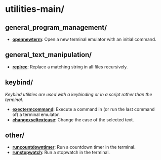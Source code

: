 
# utilities-main/

## general_program_management/

* [**opennewterm**](general_program_management/opennewterm): Open a new terminal emulator with an initial command.

## general_text_manipulation/

* [**replrec**](general_text_manipulation/replrec): Replace a matching string in all files recursively.

## keybind/

*Keybind utilities are used with a keybinding or in a script rather than the terminal.*

* [**exectermcommand**](keybind/exectermcommand): Execute a command in (or run the last command of) a terminal emulator.
* [**changexseltextcase**](keybind/changexseltextcase): Change the case of the selected text.

## other/

* [**runcountdowntimer**](other/runcountdowntimer): Run a countdown timer in the terminal.
* [**runstopwatch**](other/runstopwatch): Run a stopwatch in the terminal.
